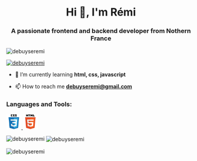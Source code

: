 <h1 align="center">Hi 👋, I'm Rémi</h1>
<h3 align="center">A passionate frontend and backend developer from Nothern France</h3>

<p align="left"> <img src="https://komarev.com/ghpvc/?username=debuyseremi&label=Profile%20views&color=0e75b6&style=flat" alt="debuyseremi" /> </p>

<p align="left"> <a href="https://github.com/ryo-ma/github-profile-trophy"><img src="https://github-profile-trophy.vercel.app/?username=debuyseremi" alt="debuyseremi" /></a> </p>

- 🌱 I’m currently learning **html, css, javascript**

- 📫 How to reach me **debuyseremi@gmail.com**

<h3 align="left">Languages and Tools:</h3>
<p align="left"> <a href="https://www.w3schools.com/css/" target="_blank" rel="noreferrer"> <img src="https://raw.githubusercontent.com/devicons/devicon/master/icons/css3/css3-original-wordmark.svg" alt="css3" width="40" height="40"/> </a> <a href="https://www.w3.org/html/" target="_blank" rel="noreferrer"> <img src="https://raw.githubusercontent.com/devicons/devicon/master/icons/html5/html5-original-wordmark.svg" alt="html5" width="40" height="40"/> </a> </p>

<p><img align="left" src="https://github-readme-stats.vercel.app/api/top-langs?username=debuyseremi&show_icons=true&locale=en&layout=compact" alt="debuyseremi" /></p>

<p>&nbsp;<img align="center" src="https://github-readme-stats.vercel.app/api?username=debuyseremi&show_icons=true&locale=en" alt="debuyseremi" /></p>

<p><img align="center" src="https://github-readme-streak-stats.herokuapp.com/?user=debuyseremi&" alt="debuyseremi" /></p>
